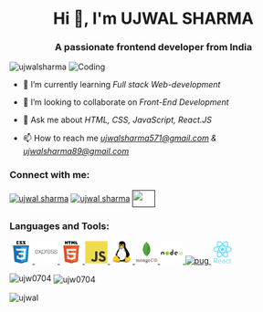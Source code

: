  <h1 align="center">Hi 👋, I'm  UJWAL SHARMA</h1>
<h3 align="center">A passionate frontend developer from India</h3>
<img align="right" alt="Coding" width="400" src="https://cdn.dribbble.com/users/1162077/screenshots/3848914/programmer.gif" >

<p align="left"> <img src="https://komarev.com/ghpvc/?username=ujw0704&label=Profile%20views&color=0e75b6&style=flat" alt="ujwalsharma" /> </p>

- 🌱 I’m currently learning *Full stack Web-development*

- 👯 I’m looking to collaborate on *Front-End Development*

- 💬 Ask me about *HTML, CSS, JavaScript, React.JS*

- 📫 How to reach me *ujwalsharma571@gmail.com & ujwalsharma89@gmail.com*

<h3 align="left">Connect with me:</h3>
<p align="left">
<a href="https://www.linkedin.com/in/ujwal-sharma-9121b7219/" target="blank"><img align="center" src="https://github.com/ujw0704-profile-readme-generator/master/src/images/icons/Social/linked-in-alt.svg" alt="ujwal sharma" b94b19231" height="30" width="40" /></a>
<a href="https://media.licdn.com/dms/image/D4D35AQGnk3xRhDQTJA/profile-framedphoto-shrink_200_200/0/1658668209970?e=1691499600&v=beta&t=X-1I3tfsRrGuWk8nVPB11JXTf4JfhbwZS5Nyw1msDes" target="blank"><img align="center" src="https://raw.githubusercontent.com/rahuldkjain/github-profile-readme-generator/master/src/images/icons/Social/instagram.svg" alt="ujwal sharma" height="30" width="40" /></a>
<a href="" target="blank"><img align="center" src="https://raw.githubusercontent.com/rahuldkjain/github-profile-readme-generator/master/src/images/icons/Social/hackerrank.svg" alt="" height="30" width="40" /></a>
</p>

<h3 align="left">Languages and Tools:</h3>
<p align="left"> <a href="https://www.w3schools.com/css/" target="_blank" rel="noreferrer"> <img src="https://raw.githubusercontent.com/devicons/devicon/master/icons/css3/css3-original-wordmark.svg" alt="css3" width="40" height="40"/> </a> <a href="https://expressjs.com" target="_blank" rel="noreferrer"> <img src="https://raw.githubusercontent.com/devicons/devicon/master/icons/express/express-original-wordmark.svg" alt="express" width="40" height="40"/> </a> <a href="https://www.w3.org/html/" target="_blank" rel="noreferrer"> <img src="https://raw.githubusercontent.com/devicons/devicon/master/icons/html5/html5-original-wordmark.svg" alt="html5" width="40" height="40"/> </a> <a href="https://developer.mozilla.org/en-US/docs/Web/JavaScript" target="_blank" rel="noreferrer"> <img src="https://raw.githubusercontent.com/devicons/devicon/master/icons/javascript/javascript-original.svg" alt="javascript" width="40" height="40"/> </a> <a href="https://www.linux.org/" target="_blank" rel="noreferrer"> <img src="https://raw.githubusercontent.com/devicons/devicon/master/icons/linux/linux-original.svg" alt="linux" width="40" height="40"/> </a> <a href="https://www.mongodb.com/" target="_blank" rel="noreferrer"> <img src="https://raw.githubusercontent.com/devicons/devicon/master/icons/mongodb/mongodb-original-wordmark.svg" alt="mongodb" width="40" height="40"/> </a> <a href="https://nodejs.org" target="_blank" rel="noreferrer"> <img src="https://raw.githubusercontent.com/devicons/devicon/master/icons/nodejs/nodejs-original-wordmark.svg" alt="nodejs" width="40" height="40"/> </a> <a href="https://pugjs.org" target="_blank" rel="noreferrer"> <img src="https://cdn.worldvectorlogo.com/logos/pug.svg" alt="pug" width="40" height="40"/> </a> <a href="https://reactjs.org/" target="_blank" rel="noreferrer"> <img src="https://raw.githubusercontent.com/devicons/devicon/master/icons/react/react-original-wordmark.svg" alt="react" width="40" height="40"/> </a> </p>

<p><img align="left" src="https://github-readme-stats.vercel.app/api/top-langs?username=ujw0704&show_icons=true&locale=en&layout=compact" alt="ujw0704" /></p>

<p>&nbsp;<img align="center" src=""https://vercel.com/dashboardr&show_icons=true&locale=en" alt="ujw0704" /></p>

<p><img align="center" src="" alt="ujwal" /></p>
